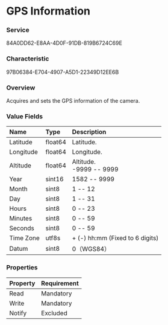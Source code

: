 # GPS Information

### Service

84A0DD62-E8AA-4D0F-91DB-819B6724C69E

### Characteristic

97B06384-E704-4907-A5D1-22349D12EE6B

### Overview

Acquires and sets the GPS information of the camera.

### Value Fields

| Name | Type | Description |
|:--|:--|:--|
| Latitude | float64 | Latitude. |
| Longitude | float64 | Longitude. |
| Altitude | float64 | Altitude.<br>-9999 -- 9999 |
| Year | sint16 | 1582 -- 9999 |
| Month | sint8 | 1 -- 12 |
| Day | sint8 | 1 -- 31 |
| Hours | sint8 | 0 -- 23 |
| Minutes | sint8 | 0 -- 59 |
| Seconds | sint8 | 0 -- 59 |
| Time Zone | utf8s | + (-) hh:mm (Fixed to 6 digits) |
| Datum | sint8 | 0（WGS84） |

### Properties

| Property | Requirement |
|:--|:--|
| Read | Mandatory |
| Write | Mandatory |
| Notify | Excluded |
